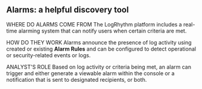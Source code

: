 
## Alarms: a helpful discovery tool


WHERE DO ALARMS COME FROM
The LogRhythm platform includes a real-time alarming system that can notify users when certain criteria are met. 


HOW DO THEY WORK
Alarms announce the presence of log activity using created or existing **Alarm Rules** and can be configured to detect operational or security-related events or logs. 


ANALYST'S ROLE
Based on log activity or criteria being met, an alarm can trigger and either generate a viewable alarm within the console or a notification that is sent to designated recipients, or both.